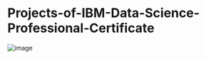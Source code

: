 # Projects-of-IBM-Data-Science-Professional-Certificate

![image](https://user-images.githubusercontent.com/77664254/117599633-7d21de80-b14a-11eb-9a2a-f3588e7fff29.png)
